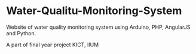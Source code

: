 # Water-Qualitu-Monitoring-System

Website of water quality monitoring system using Arduino, PHP, AngularJS and Python.

A part of final year project KICT, IIUM

